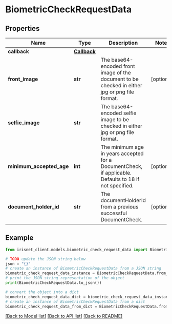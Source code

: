 # BiometricCheckRequestData


## Properties

Name | Type | Description | Notes
------------ | ------------- | ------------- | -------------
**callback** | [**Callback**](Callback.md) |  | 
**front_image** | **str** | The base64-encoded front image of the document to be checked in either jpg or png file format. | [optional] 
**selfie_image** | **str** | The base64-encoded selfie image to be checked in either jpg or png file format. | 
**minimum_accepted_age** | **int** | The minimum age in years accepted for a DocumentCheck, if applicable. Defaults to 18 if not specified. | [optional] 
**document_holder_id** | **str** | The documentHolderId from a previous successful DocumentCheck. | [optional] 

## Example

```python
from irisnet_client.models.biometric_check_request_data import BiometricCheckRequestData

# TODO update the JSON string below
json = "{}"
# create an instance of BiometricCheckRequestData from a JSON string
biometric_check_request_data_instance = BiometricCheckRequestData.from_json(json)
# print the JSON string representation of the object
print(BiometricCheckRequestData.to_json())

# convert the object into a dict
biometric_check_request_data_dict = biometric_check_request_data_instance.to_dict()
# create an instance of BiometricCheckRequestData from a dict
biometric_check_request_data_from_dict = BiometricCheckRequestData.from_dict(biometric_check_request_data_dict)
```
[[Back to Model list]](../README.md#documentation-for-models) [[Back to API list]](../README.md#documentation-for-api-endpoints) [[Back to README]](../README.md)


